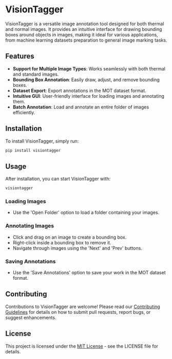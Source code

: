# VisionTagger

VisionTagger is a versatile image annotation tool designed for both thermal and normal images. It provides an intuitive interface for drawing bounding boxes around objects in images, making it ideal for various applications, from machine learning datasets preparation to general image marking tasks.

## Features

- **Support for Multiple Image Types**: Works seamlessly with both thermal and standard images.
- **Bounding Box Annotation**: Easily draw, adjust, and remove bounding boxes.
- **Dataset Export**: Export annotations in the MOT dataset format.
- **Intuitive GUI**: User-friendly interface for loading images and annotating them.
- **Batch Annotation**: Load and annotate an entire folder of images efficiently.

## Installation

To install VisionTagger, simply run:

```bash
pip install visiontagger
```

## Usage

After installation, you can start VisionTagger with:

```bash
visiontagger
```

### Loading Images

- Use the 'Open Folder' option to load a folder containing your images.

### Annotating Images

- Click and drag on an image to create a bounding box.
- Right-click inside a bounding box to remove it.
- Navigate through images using the 'Next' and 'Prev' buttons.

### Saving Annotations

- Use the 'Save Annotations' option to save your work in the MOT dataset format.

## Contributing

Contributions to VisionTagger are welcome! Please read our [Contributing Guidelines](CONTRIBUTING.md) for details on how to submit pull requests, report bugs, or suggest enhancements.

## License

This project is licensed under the [MIT License](LICENCE) - see the LICENSE file for details.
